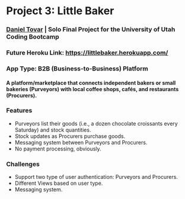 # Project 3: Little Baker
### [Daniel Tovar](https://danieltovar.io/) | Solo Final Project for the University of Utah Coding Bootcamp
### Future Heroku Link: https://littlebaker.herokuapp.com/

### App Type: B2B (Business-to-Business) Platform
#### A platform/marketplace that connects independent bakers or small bakeries (Purveyors) with local coffee shops, cafés, and restaurants (Procurers).
### Features
* Purveyors list their goods (i.e., a dozen chocolate croissants every Saturday) and stock quantities.
* Stock updates as Procurers purchase goods.
* Messaging system between Purveyors and Procurers.
* No payment processing, obviously.

### Challenges
* Support two type of user authentication: Purveyors and Procurers.
* Different Views based on user type.
* Messaging system.


